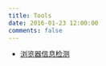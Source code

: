 ```yaml
---
title: Tools
date: 2016-01-23 12:00:00
comments: false
---
```


- [浏览器信息检测](../static/browser-info.html)
